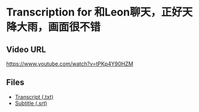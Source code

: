 # Transcription for 和Leon聊天，正好天降大雨，画面很不错
## Video URL
https://www.youtube.com/watch?v=tPKp4Y90HZM
 
## Files
- [Transcript (.txt)](./transcript.txt)
- [Subtitle (.srt)](./transcript.srt)
